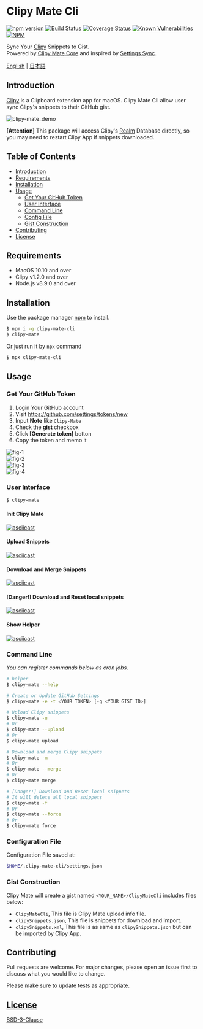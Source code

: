 # Clipy Mate Cli
[![npm version](https://badge.fury.io/js/clipy-mate-cli.svg)](https://badge.fury.io/js/clipy-mate-cli)
[![Build Status](https://travis-ci.org/jerrywdlee/clipy-mate-cli.svg?branch=master)](https://travis-ci.org/jerrywdlee/clipy-mate-cli)
[![Coverage Status](https://coveralls.io/repos/github/jerrywdlee/clipy-mate-cli/badge.svg?branch=add-test)](https://coveralls.io/github/jerrywdlee/clipy-mate-cli?branch=add-test)
[![Known Vulnerabilities](https://snyk.io//test/github/jerrywdlee/clipy-mate-cli/badge.svg?targetFile=package.json)](https://snyk.io//test/github/jerrywdlee/clipy-mate-cli?targetFile=package.json)
[![NPM](https://img.shields.io/npm/l/clipy-mate-cli)](https://www.npmjs.com/package/clipy-mate-cli)

Sync Your [Clipy](https://clipy-app.com/) Snippets to Gist.  
Powered by [Clipy Mate Core](https://github.com/jerrywdlee/clipy-mate-core) and inspired by [Settings Sync](https://github.com/shanalikhan/code-settings-sync).

[English](./README.md) | [日本語](https://qiita.com/jerrywdlee/items/64690fba33ec91a6de0c)

## Introduction
[Clipy](https://github.com/Clipy/Clipy) is a Clipboard extension app for macOS. Clipy Mate Cli allow user sync Clipy's snippets to their GitHub gist.  

![clipy-mate_demo](./images/clipy-mate_demo.gif)  

**[Attention]** This package will access Clipy's [Realm](https://realm.io/) Database directly, so you may need to restart Clipy App if snippets downloaded.

## Table of Contents
- [Introduction](#introduction)
- [Requirements](#requirements)
- [Installation](#installation)
- [Usage](#usage)
  - [Get Your GitHub Token](#get-your-git-hub-token)
  - [User Interface](#user-interface)
  - [Command Line](#command-line)
  - [Config File](#configuration-file)
  - [Gist Construction](#gist-construction)
- [Contributing](#contributing)
- [License](#license)


## Requirements
- MacOS 10.10 and over
- Clipy v1.2.0 and over
- Node.js v8.9.0 and over

## Installation

Use the package manager [npm](https://www.npmjs.com/) to install.

```bash
$ npm i -g clipy-mate-cli
$ clipy-mate
```

Or just run it by `npx` command

```bash
$ npx clipy-mate-cli
```

## Usage
### Get Your GitHub Token
1. Login Your GitHub account
2. Visit https://github.com/settings/tokens/new
3. Input **Note** like `Clipy-Mate`
4. Check the **gist** checkbox
5. Click **[Generate token]** botton
6. Copy the token and memo it

![fig-1](./images/fig-1.png)  
![fig-2](./images/fig-2.png)  
![fig-3](./images/fig-3.png)  
![fig-4](./images/fig-4.png)  

### User Interface

```sh
$ clipy-mate
```

#### Init Clipy Mate
[![asciicast](https://asciinema.org/a/IOy5n18cEipHVcaye6ocrR1dt.svg)](https://asciinema.org/a/IOy5n18cEipHVcaye6ocrR1dt)

#### Upload Snippets
[![asciicast](https://asciinema.org/a/iHafYV2T778U2NpWrrFgoMJa4.svg)](https://asciinema.org/a/iHafYV2T778U2NpWrrFgoMJa4)

#### Download and Merge Snippets
[![asciicast](https://asciinema.org/a/EH7s2Jck0VHgtDbeZKFptFz2H.svg)](https://asciinema.org/a/EH7s2Jck0VHgtDbeZKFptFz2H)

#### [Danger!] Download and Reset local snippets
[![asciicast](https://asciinema.org/a/ryK1bbxkQgvEsbQfwVq2cWQts.svg)](https://asciinema.org/a/ryK1bbxkQgvEsbQfwVq2cWQts)

#### Show Helper
[![asciicast](https://asciinema.org/a/4TJqdS2lHkT6Po6Pm3lpntGTY.svg)](https://asciinema.org/a/4TJqdS2lHkT6Po6Pm3lpntGTY)

### Command Line
*You can register commands below as cron jobs.*

```sh
# helper
$ clipy-mate --help

# Create or Update GitHub Settings
$ clipy-mate -e -t <YOUR TOKEN> [-g <YOUR GIST ID>]

# Upload Clipy snippets
$ clipy-mate -u
# Or
$ clipy-mate --upload
# Or
$ clipy-mate upload

# Download and merge Clipy snippets
$ clipy-mate -m
# Or
$ clipy-mate --merge
# Or
$ clipy-mate merge

# [Danger!] Download and Reset local snippets
# It will delete all local snippets
$ clipy-mate -f
# Or
$ clipy-mate --force
# Or
$ clipy-mate force
```

### Configuration File

Configuration File saved at:

```sh
$HOME/.clipy-mate-cli/settings.json
```

### Gist Construction
Clipy Mate will create a gist named `<YOUR_NAME>/ClipyMateCli` includes files below:  

- `ClipyMateCli`, This file is Clipy Mate upload info file.
- `clipySnippets.json`, This file is snippets for download and import.
- `clipySnippets.xml`, This file is as same as `clipySnippets.json` but can be imported by Clipy App.


## Contributing
Pull requests are welcome. For major changes, please open an issue first to discuss what you would like to change.

Please make sure to update tests as appropriate.

## [License](./LICENSE)
[BSD-3-Clause](https://opensource.org/licenses/BSD-3-Clause)
